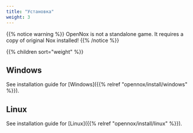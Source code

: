 ```yaml
---
title: "Установка"
weight: 3
---
```


{{% notice warning %}}
OpenNox is not a standalone game. It requires a copy of original Nox installed!
{{% /notice %}}

{{% children sort="weight" %}}

## Windows

See installation guide for [Windows]({{% relref "opennox/install/windows" %}}).

## Linux

See installation guide for [Linux]({{% relref "opennox/install/linux" %}}).
